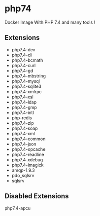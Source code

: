 # php74
Docker Image With PHP 7.4 and many tools !

## Extensions

* php7.4-dev
* php7.4-cli
* php7.4-bcmath
* php7.4-curl
* php7.4-gd
* php7.4-mbstring
* php7.4-mysql
* php7.4-sqlite3
* php7.4-xmlrpc
* php7.4-xsl
* php7.4-ldap
* php7.4-gmp
* php7.4-intl
* php-redis
* php7.4-zip
* php7.4-soap
* php7.4-xml
* php7.4-common
* php7.4-json
* php7.4-opcache
* php7.4-readline
* php7.4-xdebug
* php7.4-imagick
* amqp-1.9.3
* pdo_sqlsrv
* sqlsrv

## Disabled Extensions

php7.4-apcu
